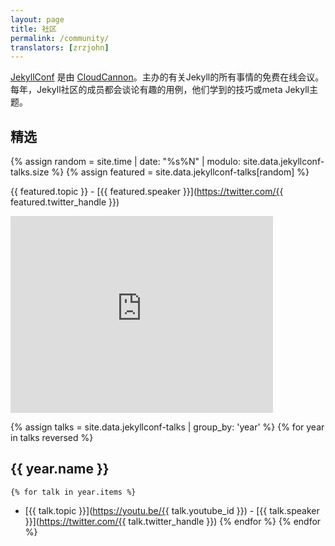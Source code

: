 ```yaml
---
layout: page
title: 社区
permalink: /community/
translators: [zrzjohn]
---
```


[JekyllConf](http://jekyllconf.com) 是由 [CloudCannon](http://cloudcannon.com)。主办的有关Jekyll的所有事情的免费在线会议。每年，Jekyll社区的成员都会谈论有趣的用例，他们学到的技巧或meta Jekyll主题。

## 精选
{% assign random = site.time | date: "%s%N" | modulo: site.data.jekyllconf-talks.size %}
{% assign featured = site.data.jekyllconf-talks[random] %}

{{ featured.topic }} - [{{ featured.speaker }}](https://twitter.com/{{ featured.twitter_handle }})
<div class="videoWrapper">
    <iframe width="420" height="315" src="https://www.youtube.com/embed/{{ featured.youtube_id }}" frameborder="0" allowfullscreen></iframe>
</div>

{% assign talks = site.data.jekyllconf-talks | group_by: 'year' %}
{% for year in talks reversed %}
## {{ year.name }}
    {% for talk in year.items %}
 * [{{ talk.topic }}](https://youtu.be/{{ talk.youtube_id }}) - [{{ talk.speaker }}](https://twitter.com/{{ talk.twitter_handle }})
    {% endfor %}
{% endfor %}
